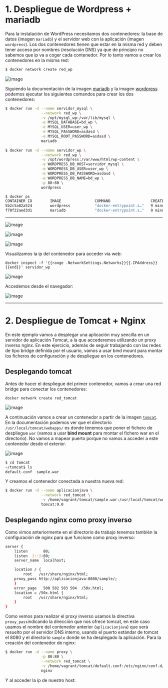 # 1. Despliegue de Wordpress + mariadb

Para la instalación de WordPress necesitamos dos contenedores: la base de datos (imagen `mariadb`) y el servidor web con la aplicación (imagen `wordpress`). Los dos contenedores tienen que estar en la misma red y deben tener acceso por nombres (resolución DNS) ya que de principio no sabemos que ip va a coger cada contenedor. Por lo tanto vamos a crear los contenedores en la misma red:

```bash
$ docker network create red_wp
```

![image](https://github.com/user-attachments/assets/1892aad2-d635-409f-b431-e3eafab6ab1f)


Siguiendo la documentación de la imagen [mariadb](https://hub.docker.com/_/mariadb) y la imagen [wordpress](https://hub.docker.com/_/wordpress) podemos ejecutar los siguientes comandos para crear los dos contenedores:

```bash
$ docker run -d --name servidor_mysql \
                --network red_wp \
                -v /opt/mysql_wp:/var/lib/mysql \
                -e MYSQL_DATABASE=bd_wp \
                -e MYSQL_USER=user_wp \
                -e MYSQL_PASSWORD=asdasd \
                -e MYSQL_ROOT_PASSWORD=asdasd \
                mariadb
                
$ docker run -d --name servidor_wp \
                --network red_wp \
                -v /opt/wordpress:/var/www/html/wp-content \
                -e WORDPRESS_DB_HOST=servidor_mysql \
                -e WORDPRESS_DB_USER=user_wp \
                -e WORDPRESS_DB_PASSWORD=asdasd \
                -e WORDPRESS_DB_NAME=bd_wp \
                -p 80:80 \
                wordpress

$ docker ps
CONTAINER ID        IMAGE               COMMAND                  CREATED             STATUS              PORTS                NAMES
5b2c5a82a524        wordpress           "docker-entrypoint.s…"   9 minutes ago       Up 9 minutes        0.0.0.0:80->80/tcp   servidor_wp
f70f22aed3d1        mariadb             "docker-entrypoint.s…"   9 minutes ago       Up 9 minutes        3306/tcp             servidor_mysql
```
---

![image](https://github.com/user-attachments/assets/82576e73-2ae6-4724-94de-65ecf0521a1f)

![image](https://github.com/user-attachments/assets/7008b3c0-e848-41e7-8d8d-27fa151a54a8)

![image](https://github.com/user-attachments/assets/994e4db9-23d2-45da-a87a-fd5632862c19)

Visualizamos la ip del contenedor para acceder via web:

```
docker inspect -f '{{range .NetworkSettings.Networks}}{{.IPAddress}}{{end}}' servidor_wp
```

![image](https://github.com/user-attachments/assets/7b8f954b-e8b6-473f-a53f-cb1978ffa3e1)

Accedemos desde el navegador:

![image](https://github.com/user-attachments/assets/c0307c53-c263-4f66-a875-18d1d10088c0)

---

# 2. Despliegue de Tomcat + Nginx

En este ejemplo vamos a desplegar una aplicación muy sencilla en un servidor de aplicación Tomcat, a la que accederemos utilizando un proxy inverso nginx. En este ejercicio, además de seguir trabajando con las redes de tipo bridge definida por el usuario, vamos a usar bind mount para montar los ficheros de configuración y de despliegue en los contenedores.

## Desplegando tomcat

Antes de hacer el despliegue del primer contenedor, vamos a crear una red bridge para conectar los contenedores:

```
docker network create red_tomcat
```

![image](https://github.com/user-attachments/assets/63c66601-7bc2-46c3-b07e-cc1df29594b0)


A continuación vamos a crear un contenedor a partir de la imagen [`tomcat`](https://hub.docker.com/_/tomcat). En la documentación podemos ver que el directorio `/usr/local/tomcat/webapps/` es donde tenemos que poner el fichero de despliegue `war` (vamos a usar **bind mount** para montar el fichero war en el directorio). No vamos a mapear puerto porque no vamos a acceder a este contenedor desde el exterior.

![image](https://github.com/user-attachments/assets/b3b620ee-90c4-45e7-8c40-a7a83ddae446)


```bash
$ cd tomcat
~/tomcat$ ls
default.conf  sample.war
```

Y creamos el contenedor conectada a nuestra nueva red:

```bash
$ docker run -d --name aplicacionjava \
                --network red_tomcat \
                -v /home/vagrant/tomcat/sample.war:/usr/local/tomcat/webapps/sample.war:ro \
                tomcat:9.0
```

## Desplegando nginx como proxy inverso

Como vimos anteriormente en el directorio de trabajo tenemos también la configuración de nginx para que funcione como proxy inverso:

```bash
server {
    listen       80;
    listen  [::]:80;
    server_name  localhost;

    location / {
        root   /usr/share/nginx/html;
	proxy_pass http://aplicacionjava:8080/sample/;
    }
    error_page   500 502 503 504  /50x.html;
    location = /50x.html {
        root   /usr/share/nginx/html;
    }
}
```
Como vemos para realizar el proxy inverso usamos la directiva `proxy_pass`indicando la dirección que nos ofrece tomcat, en este caso usamos el nombre del contenedor anterior (`aplicacionjava`) que será resuelto por el servidor DNS interno, usando el puerto estándar de tomcat el 8080 y el directorio `sample` donde se ha desplegado la aplicación. Para la creación del contenedor de nginx:

```bash
$ docker run -d --name proxy \
                -p 80:80 \
                --network red_tomcat \
                -v /home/vagrant/tomcat/default.conf:/etc/nginx/conf.d/default.conf:ro \
                nginx
```

Y al acceder la ip de nuestro host:







